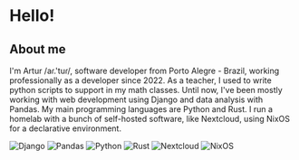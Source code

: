 # Hello!

## About me

I'm Artur /aɾ.'tuɾ/, software developer from Porto Alegre - Brazil, working professionally as a developer since 2022. As a teacher, I used to write python scripts to support in my math classes. Until now, I've been mostly working with web development using Django and data analysis with Pandas. My main programming languages are Python and Rust. I run a homelab with a bunch of self-hosted software, like Nextcloud, using NixOS for a declarative environment.

![Django](https://img.shields.io/badge/Django-092E20?style=for-the-badge&logo=django&logoColor=green) ![Pandas](https://img.shields.io/badge/Pandas-2C2D72?style=for-the-badge&logo=pandas&logoColor=white) ![Python](https://img.shields.io/badge/Python-FFD43B?style=for-the-badge&logo=python&logoColor=blue) ![Rust](https://img.shields.io/badge/Rust-000000?style=for-the-badge&logo=rust&logoColor=white) ![Nextcloud](https://img.shields.io/badge/Nextcloud-0082C9?style=for-the-badge&logo=Nextcloud&logoColor=white) ![NixOS](https://img.shields.io/badge/NixOS-5277C3?style=for-the-badge&logo=nixos&logoColor=white)
